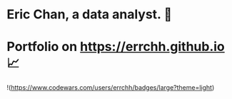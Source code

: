 # Eric Chan, a data analyst. :owl:

# Portfolio on https://errchh.github.io :chart_with_upwards_trend: 

!(https://www.codewars.com/users/errchh/badges/large?theme=light)
